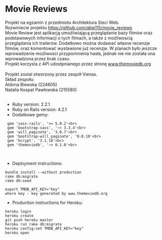 # Movie Reviews

Projekt na egzamin z przedmiotu Architektura Sieci Web.<br>
Rozwiniecie projektu https://github.com/abie115/movie_reviews<br>
Movie Review jest aplikacją umożliwiającą przeglądanie bazy filmów oraz podstawowych informacji o tych filmach, a także z możliwoscią przeglądania ich trailerów. Dodatkowo można dodawać własne recenzje filmów, oraz komentować wystawione już recenzje. W planach było jeszcze wprowadzenie możliwości przypomnienia hasła, jednak nie nie została ona wprowadzona przez brak czasu.<br>
Projekt korzysta z API udostpnianego przez stronę www.themoviedb.org<br>
<br>
Projekt zostal stworzony przez zespół Vienas.<br>
Skład zespołu:<br>
 Aldona Biewska (224605)<br>
 Natalia Kospat Pawłowska (215580)<br>
 <br>

* Ruby version: 2.2.1<br>
* Ruby on Rails version: 4.2.1<br>
* Dodatkowe gemy:<br>
```
 gem 'sass-rails', '>= 5.0.2'<br>
 gem 'bootstrap-sass', '~> 3.3.4'<br>
 gem 'will_paginate', '3.0.7'<br>
 gem 'bootstrap-will_paginate', '0.0.10'<br>
 gem 'bcrypt', '3.1.10'<br>
 gem 'themoviedb', '~> 0.1.0'<br>
```
<br>

* Deployment instructions:<br>
```
bundle install --without production
rake db:migrate
rake db:seed

export TMDB_API_KEY="key"
where key - key generated by www.themoviedb.org
```
* Production instructions for Heroku:
```
heroku login
heroku create
git push heroku master
heroku run rake db:migrate
heroku config:set TMDB_API_KEY="key"
heroku open
```

